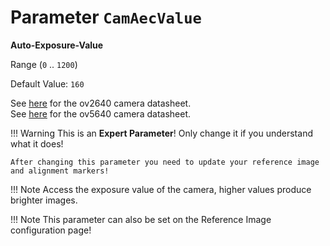 # Parameter `CamAecValue`

**Auto-Exposure-Value**

Range (`0` .. `1200`)

Default Value: `160`

See [here](../datasheets/Camera.ov2640_ds_1.8_.pdf) for the ov2640 camera datasheet.<br>
See [here](../datasheets/OV5640_datasheet.pdf) for the ov5640 camera datasheet.

!!! Warning
    This is an **Expert Parameter**! Only change it if you understand what it does!

	After changing this parameter you need to update your reference image and alignment markers!

!!! Note
    Access the exposure value of the camera, higher values produce brighter images.

!!! Note
    This parameter can also be set on the Reference Image configuration page!

